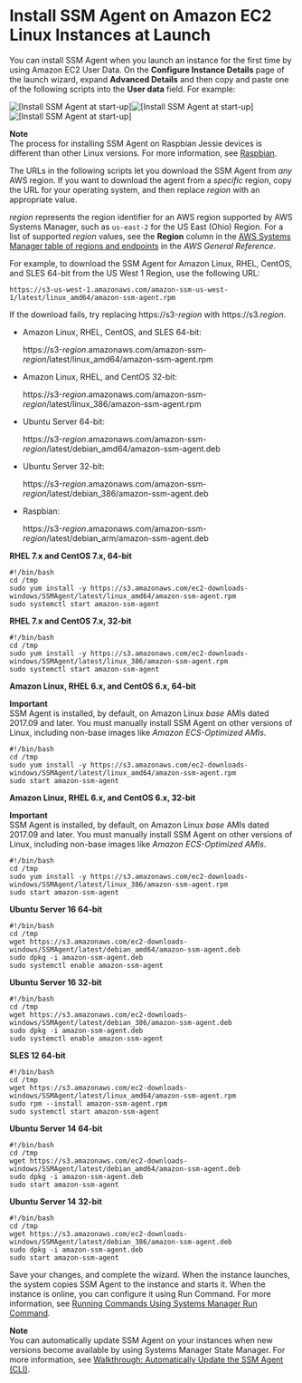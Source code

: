 # Install SSM Agent on Amazon EC2 Linux Instances at Launch<a name="sysman-install-startup-linux"></a>

You can install SSM Agent when you launch an instance for the first time by using Amazon EC2 User Data\. On the **Configure Instance Details** page of the launch wizard, expand **Advanced Details** and then copy and paste one of the following scripts into the **User data** field\. For example:

![\[Install SSM Agent at start-up\]](http://docs.aws.amazon.com/systems-manager/latest/userguide/images/runcommand-linux-userdata.png)![\[Install SSM Agent at start-up\]](http://docs.aws.amazon.com/systems-manager/latest/userguide/)![\[Install SSM Agent at start-up\]](http://docs.aws.amazon.com/systems-manager/latest/userguide/)

**Note**  
The process for installing SSM Agent on Raspbian Jessie devices is different than other Linux versions\. For more information, see [Raspbian](sysman-manual-agent-install.md#agent-install-raspbianjessie)\.

The URLs in the following scripts let you download the SSM Agent from *any* AWS region\. If you want to download the agent from a *specific* region, copy the URL for your operating system, and then replace *region* with an appropriate value\.

*region* represents the region identifier for an AWS region supported by AWS Systems Manager, such as `us-east-2` for the US East \(Ohio\) Region\. For a list of supported *region* values, see the **Region** column in the [AWS Systems Manager table of regions and endpoints](http://docs.aws.amazon.com/general/latest/gr/rande.html#ssm_region) in the *AWS General Reference*\.

For example, to download the SSM Agent for Amazon Linux, RHEL, CentOS, and SLES 64\-bit from the US West 1 Region, use the following URL:

```
https://s3-us-west-1.amazonaws.com/amazon-ssm-us-west-1/latest/linux_amd64/amazon-ssm-agent.rpm 
```

If the download fails, try replacing https://s3\-*region* with https://s3\.*region*\.
+ Amazon Linux, RHEL, CentOS, and SLES 64\-bit:

  https://s3\-*region*\.amazonaws\.com/amazon\-ssm\-*region*/latest/linux\_amd64/amazon\-ssm\-agent\.rpm 
+ Amazon Linux, RHEL, and CentOS 32\-bit:

  https://s3\-*region*\.amazonaws\.com/amazon\-ssm\-*region*/latest/linux\_386/amazon\-ssm\-agent\.rpm
+ Ubuntu Server 64\-bit:

  https://s3\-*region*\.amazonaws\.com/amazon\-ssm\-*region*/latest/debian\_amd64/amazon\-ssm\-agent\.deb
+ Ubuntu Server 32\-bit:

  https://s3\-*region*\.amazonaws\.com/amazon\-ssm\-*region*/latest/debian\_386/amazon\-ssm\-agent\.deb
+ Raspbian:

  https://s3\-*region*\.amazonaws\.com/amazon\-ssm\-*region*/latest/debian\_arm/amazon\-ssm\-agent\.deb

**RHEL 7\.x and CentOS 7\.x, 64\-bit**

```
#!/bin/bash
cd /tmp
sudo yum install -y https://s3.amazonaws.com/ec2-downloads-windows/SSMAgent/latest/linux_amd64/amazon-ssm-agent.rpm
sudo systemctl start amazon-ssm-agent
```

**RHEL 7\.x and CentOS 7\.x, 32\-bit**

```
#!/bin/bash
cd /tmp
sudo yum install -y https://s3.amazonaws.com/ec2-downloads-windows/SSMAgent/latest/linux_386/amazon-ssm-agent.rpm
sudo systemctl start amazon-ssm-agent
```

**Amazon Linux, RHEL 6\.x, and CentOS 6\.x, 64\-bit**

**Important**  
SSM Agent is installed, by default, on Amazon Linux *base* AMIs dated 2017\.09 and later\.
You must manually install SSM Agent on other versions of Linux, including non\-base images like *Amazon ECS\-Optimized AMIs*\.

```
#!/bin/bash
cd /tmp
sudo yum install -y https://s3.amazonaws.com/ec2-downloads-windows/SSMAgent/latest/linux_amd64/amazon-ssm-agent.rpm
sudo start amazon-ssm-agent
```

**Amazon Linux, RHEL 6\.x, and CentOS 6\.x, 32\-bit**

**Important**  
SSM Agent is installed, by default, on Amazon Linux *base* AMIs dated 2017\.09 and later\.
You must manually install SSM Agent on other versions of Linux, including non\-base images like *Amazon ECS\-Optimized AMIs*\.

```
#!/bin/bash
cd /tmp
sudo yum install -y https://s3.amazonaws.com/ec2-downloads-windows/SSMAgent/latest/linux_386/amazon-ssm-agent.rpm
sudo start amazon-ssm-agent
```

**Ubuntu Server 16 64\-bit**

```
#!/bin/bash
cd /tmp			
wget https://s3.amazonaws.com/ec2-downloads-windows/SSMAgent/latest/debian_amd64/amazon-ssm-agent.deb
sudo dpkg -i amazon-ssm-agent.deb
sudo systemctl enable amazon-ssm-agent
```

**Ubuntu Server 16 32\-bit**

```
#!/bin/bash
cd /tmp			
wget https://s3.amazonaws.com/ec2-downloads-windows/SSMAgent/latest/debian_386/amazon-ssm-agent.deb
sudo dpkg -i amazon-ssm-agent.deb
sudo systemctl enable amazon-ssm-agent
```

**SLES 12 64\-bit**

```
#!/bin/bash
cd /tmp
wget https://s3.amazonaws.com/ec2-downloads-windows/SSMAgent/latest/linux_amd64/amazon-ssm-agent.rpm
sudo rpm --install amazon-ssm-agent.rpm
sudo systemctl start amazon-ssm-agent
```

**Ubuntu Server 14 64\-bit**

```
#!/bin/bash
cd /tmp			
wget https://s3.amazonaws.com/ec2-downloads-windows/SSMAgent/latest/debian_amd64/amazon-ssm-agent.deb
sudo dpkg -i amazon-ssm-agent.deb
sudo start amazon-ssm-agent
```

**Ubuntu Server 14 32\-bit**

```
#!/bin/bash
cd /tmp			
wget https://s3.amazonaws.com/ec2-downloads-windows/SSMAgent/latest/debian_386/amazon-ssm-agent.deb
sudo dpkg -i amazon-ssm-agent.deb
sudo start amazon-ssm-agent
```

Save your changes, and complete the wizard\. When the instance launches, the system copies SSM Agent to the instance and starts it\. When the instance is online, you can configure it using Run Command\. For more information, see [Running Commands Using Systems Manager Run Command](run-command.md)\.

**Note**  
You can automatically update SSM Agent on your instances when new versions become available by using Systems Manager State Manager\. For more information, see [Walkthrough: Automatically Update the SSM Agent \(CLI\)](sysman-state-cli.md)\.